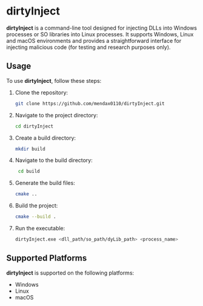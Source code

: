 # dirtyInject

**dirtyInject** is a command-line tool designed for injecting DLLs into Windows processes or SO libraries into Linux processes. It supports Windows, Linux and macOS environments and provides a straightforward interface for injecting malicious code (for testing and research purposes only).

## Usage

To use **dirtyInject**, follow these steps:

1. Clone the repository:
   ```bash
   git clone https://github.com/mendax0110/dirtyInject.git

2. Navigate to the project directory:
   ```bash
   cd dirtyInject

3. Create a build directory:
   ```bash
   mkdir build

4. Navigate to the build directory:
   ```bash
    cd build

5. Generate the build files:
    ```bash
    cmake ..

6. Build the project:
    ```bash
    cmake --build .

7. Run the executable:
    ```bash
    dirtyInject.exe <dll_path/so_path/dyLib_path> <process_name>


## Supported Platforms

**dirtyInject** is supported on the following platforms:

- Windows
- Linux
- macOS

